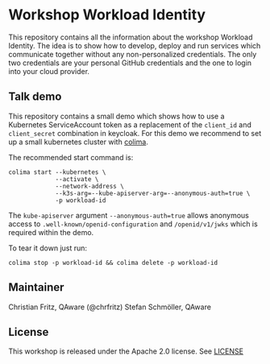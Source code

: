 # Workshop Workload Identity

This repository contains all the information about the workshop Workload Identity. The idea is to show how to develop,
deploy and run services which communicate together without any non-personalized credentials. The only two credentials
are your personal GitHub credentials and the one to login into your cloud provider.

## Talk demo

This repository contains a small demo which shows how to use a Kubernetes ServiceAccount token as a replacement of
the `client_id` and `client_secret` combination in keycloak. For this demo we recommend to set up a small kubernetes
cluster with [colima](https://github.com/abiosoft/colima).

The recommended start command is:

```shell
colima start --kubernetes \
             --activate \
             --network-address \ 
             --k3s-arg=--kube-apiserver-arg=--anonymous-auth=true \
             -p workload-id
```

The `kube-apiserver` argument `--anonymous-auth=true` allows anonymous access to `.well-known/openid-configuration`
and `/openid/v1/jwks` which is required within the demo.

To tear it down just run:

```shell
colima stop -p workload-id && colima delete -p workload-id
```

## Maintainer

Christian Fritz, QAware (@chrfritz)
Stefan Schmöller, QAware

## License

This workshop is released under the Apache 2.0 license. See [LICENSE](LICENSE)
